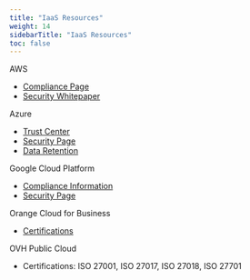 ```yaml
---
title: "IaaS Resources"
weight: 14
sidebarTitle: "IaaS Resources"
toc: false
---
```


AWS

* [Compliance Page](https://aws.amazon.com/compliance/)
* [Security Whitepaper](https://docs.aws.amazon.com/whitepapers/latest/introduction-aws-security/introduction-aws-security.pdf#security-guidance)

Azure

* [Trust Center](https://servicetrust.microsoft.com/ViewPage/HomePage)
* [Security Page](https://www.microsoft.com/en-us/security)
* [Data Retention](https://www.microsoft.com/en-us/trust-center/privacy/data-management)

Google Cloud Platform

* [Compliance Information](https://cloud.google.com/security/compliance)
* [Security Page](https://cloud.google.com/security)

Orange Cloud for Business

* [Certifications](https://cloud.orange-business.com/certifications/)

OVH Public Cloud

* Certifications: ISO 27001, ISO 27017, ISO 27018, ISO 27701
